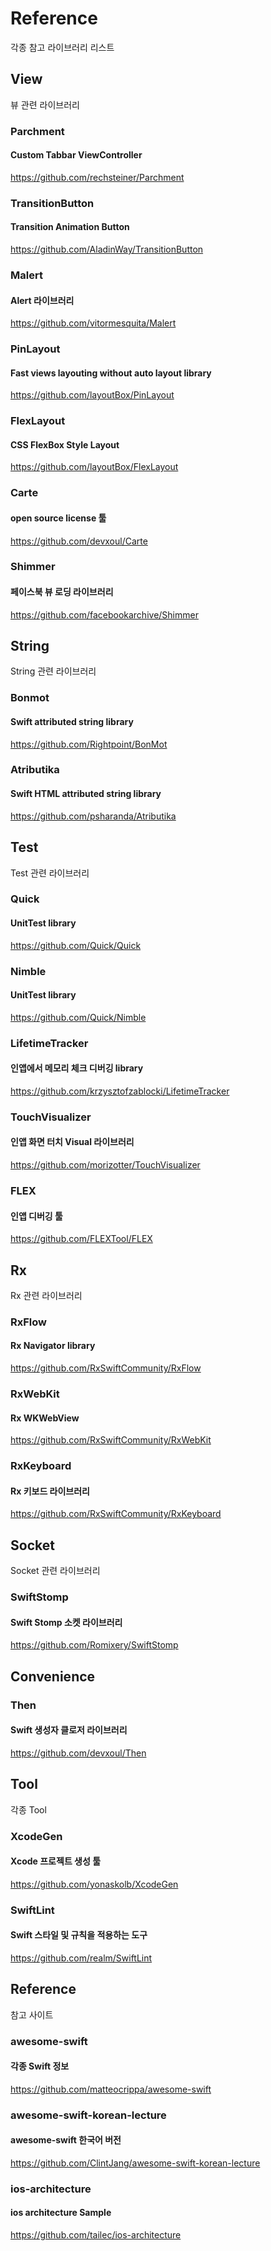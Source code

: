 # Reference
각종 참고 라이브러리 리스트 

## View 
뷰 관련 라이브러리
### Parchment
#### Custom Tabbar ViewController
https://github.com/rechsteiner/Parchment

### TransitionButton
#### Transition Animation Button
https://github.com/AladinWay/TransitionButton

### Malert
#### Alert 라이브러리
https://github.com/vitormesquita/Malert

### PinLayout
#### Fast views layouting without auto layout library
https://github.com/layoutBox/PinLayout

### FlexLayout
#### CSS FlexBox Style Layout
https://github.com/layoutBox/FlexLayout

### Carte
#### open source license 툴
https://github.com/devxoul/Carte

### Shimmer
#### 페이스북 뷰 로딩 라이브러리
https://github.com/facebookarchive/Shimmer

## String
String 관련 라이브러리
### Bonmot
#### Swift attributed string library
https://github.com/Rightpoint/BonMot

### Atributika
#### Swift HTML attributed string library
https://github.com/psharanda/Atributika

## Test
Test 관련 라이브러리

### Quick
#### UnitTest library
https://github.com/Quick/Quick

### Nimble
#### UnitTest library
https://github.com/Quick/Nimble

### LifetimeTracker
#### 인앱에서 메모리 체크 디버깅 library
https://github.com/krzysztofzablocki/LifetimeTracker

### TouchVisualizer
#### 인앱 화면 터치 Visual 라이브러리
https://github.com/morizotter/TouchVisualizer

### FLEX
#### 인앱 디버깅 툴
https://github.com/FLEXTool/FLEX

## Rx 
Rx 관련 라이브러리

### RxFlow
#### Rx Navigator library
https://github.com/RxSwiftCommunity/RxFlow

### RxWebKit
#### Rx WKWebView
https://github.com/RxSwiftCommunity/RxWebKit

### RxKeyboard
#### Rx 키보드 라이브러리
https://github.com/RxSwiftCommunity/RxKeyboard

## Socket 
Socket 관련 라이브러리

### SwiftStomp
#### Swift Stomp 소켓 라이브러리
https://github.com/Romixery/SwiftStomp

## Convenience

### Then
#### Swift 생성자 클로저 라이브러리
https://github.com/devxoul/Then

## Tool 
각종 Tool

### XcodeGen
#### Xcode 프로젝트 생성 툴
https://github.com/yonaskolb/XcodeGen

### SwiftLint
#### Swift 스타일 및 규칙을 적용하는 도구
https://github.com/realm/SwiftLint

## Reference
참고 사이트

### awesome-swift
#### 각종 Swift 정보
https://github.com/matteocrippa/awesome-swift

### awesome-swift-korean-lecture
#### awesome-swift 한국어 버전
https://github.com/ClintJang/awesome-swift-korean-lecture

### ios-architecture
#### ios architecture Sample
https://github.com/tailec/ios-architecture
